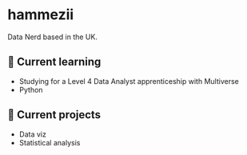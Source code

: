 # hammezii
Data Nerd based in the UK.

## 🌱 Current learning
- Studying for a Level 4 Data Analyst apprenticeship with Multiverse
- Python

## 🔭 Current projects
- Data viz
- Statistical analysis

<!--
**hammezii/hammezii** is a ✨ _special_ ✨ repository because its `README.md` (this file) appears on your GitHub profile.

Here are some ideas to get you started:

- 🔭 I’m currently working on ...
- 🌱 I’m currently learning ...
- 👯 I’m looking to collaborate on ...
- 🤔 I’m looking for help with ...
- 💬 Ask me about ...
- 📫 How to reach me: ...
- 😄 Pronouns: ...
- ⚡ Fun fact: ...
-->
